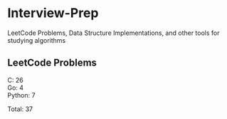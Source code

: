 # Interview-Prep
LeetCode Problems, Data Structure Implementations, and other tools for studying algorithms

## LeetCode Problems
C:      26<br/>
Go:     4<br/>
Python: 7<br/>

Total:  37

